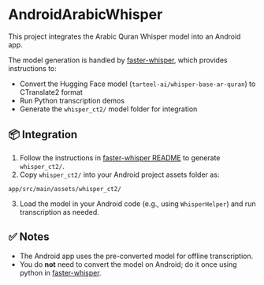 # AndroidArabicWhisper

This project integrates the Arabic Quran Whisper model into an Android app.

The model generation is handled by [faster-whisper](faster-whisper/README.md), which provides instructions to:

* Convert the Hugging Face model (`tarteel-ai/whisper-base-ar-quran`) to CTranslate2 format
* Run Python transcription demos
* Generate the `whisper_ct2/` model folder for integration

## 📦 Integration

1. Follow the instructions in [faster-whisper README](faster-whisper/README.md) to generate `whisper_ct2/`.
2. Copy `whisper_ct2/` into your Android project assets folder as:

```
app/src/main/assets/whisper_ct2/
```

3. Load the model in your Android code (e.g., using `WhisperHelper`) and run transcription as needed.

## ✅ Notes

* The Android app uses the pre-converted model for offline transcription.
* You do **not** need to convert the model on Android; do it once using python in [faster-whisper](faster-whisper/README.md).
